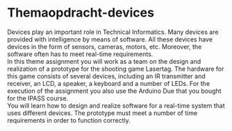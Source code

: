# Themaopdracht-devices
Devices play an important role in Technical Informatics. Many devices are provided with intelligence by means of software. All these devices have devices in the form of sensors, cameras, motors, etc. Moreover, the software often has to meet real-time requirements.\
In this theme assignment you will work as a team on the design and realization of a prototype for the shooting game Lasertag. The hardware for this game consists of several devices, including an IR transmitter and receiver, an LCD, a speaker, a keyboard and a number of LEDs. For the execution of the assignment you also use the Arduino Due that you bought for the IPASS course.\
You will learn how to design and realize software for a real-time system that uses different devices. The prototype must meet a number of time requirements in order to function correctly.
